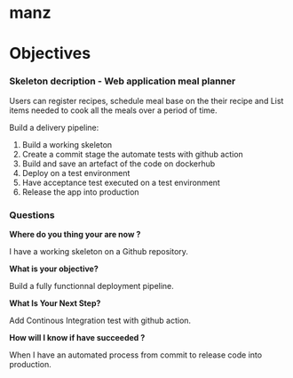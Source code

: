 # manz

# Objectives

### Skeleton decription - Web application meal planner

Users can register recipes, schedule meal base on the their recipe and List items needed to cook all the meals
over a period of time.

Build a delivery pipeline:
1. Build a working skeleton
2. Create a commit stage the automate tests with github action
3. Build and save an artefact of the code on dockerhub
4. Deploy on a test environment 
5. Have acceptance test executed on a test environment
6. Release the app into production

### Questions

**Where do you thing your are now ?**

I have a working skeleton on a Github repository.

**What is your objective?**

Build a fully functionnal deployment pipeline.

**What Is Your Next Step?**

Add Continous Integration test with github action.

**How will I know if have succeeded ?**

When I have an automated process from commit to release code into production.


